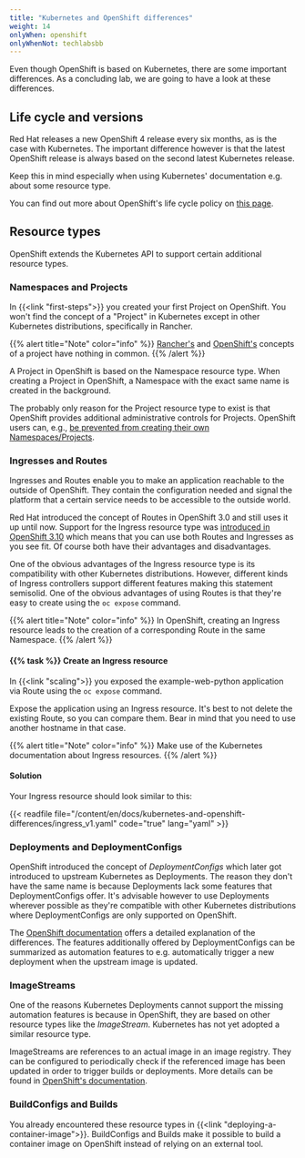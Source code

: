 ```yaml
---
title: "Kubernetes and OpenShift differences"
weight: 14
onlyWhen: openshift
onlyWhenNot: techlabsbb
---
```


Even though OpenShift is based on Kubernetes, there are some important differences.
As a concluding lab, we are going to have a look at these differences.


## Life cycle and versions

Red Hat releases a new OpenShift 4 release every six months, as is the case with Kubernetes.
The important difference however is that the latest OpenShift release is always based on the second latest Kubernetes release.

Keep this in mind especially when using Kubernetes' documentation e.g. about some resource type.

You can find out more about OpenShift's life cycle policy on [this page](https://access.redhat.com/support/policy/updates/openshift/).


## Resource types

OpenShift extends the Kubernetes API to support certain additional resource types.


### Namespaces and Projects

In {{<link "first-steps">}} you created your first Project on OpenShift.
You won't find the concept of a "Project" in Kubernetes except in other Kubernetes distributions, specifically in Rancher.

{{% alert title="Note" color="info" %}}
[Rancher's](https://rancher.com/docs/rancher/v2.x/en/cluster-admin/projects-and-namespaces/#about-projects) and [OpenShift's](https://docs.openshift.com/container-platform/latest/rest_api/project_apis/project-apis-index.html) concepts of a project have nothing in common.
{{% /alert %}}

A Project in OpenShift is based on the Namespace resource type.
When creating a Project in OpenShift, a Namespace with the exact same name is created in the background.

The probably only reason for the Project resource type to exist is that OpenShift provides additional administrative controls for Projects.
OpenShift users can, e.g., [be prevented from creating their own Namespaces/Projects](https://docs.openshift.com/container-platform/latest/applications/projects/configuring-project-creation.html#disabling-project-self-provisioning_configuring-project-creation).


### Ingresses and Routes

Ingresses and Routes enable you to make an application reachable to the outside of OpenShift.
They contain the configuration needed and signal the platform that a certain service needs to be accessible to the outside world.

Red Hat introduced the concept of Routes in OpenShift 3.0 and still uses it up until now.
Support for the Ingress resource type was [introduced in OpenShift 3.10](https://docs.openshift.com/container-platform/3.10/release_notes/ocp_3_10_release_notes.html#ocp-310-support-for-kubernetes-ingress-objects) which means that you can use both Routes and Ingresses as you see fit. Of course both have their advantages and disadvantages.

One of the obvious advantages of the Ingress resource type is its compatibility with other Kubernetes distributions.
However, different kinds of Ingress controllers support different features making this statement semisolid.
One of the obvious advantages of using Routes is that they're easy to create using the `oc expose` command.

{{% alert title="Note" color="info" %}}
In OpenShift, creating an Ingress resource leads to the creation of a corresponding Route in the same Namespace.
{{% /alert %}}


#### {{% task %}} Create an Ingress resource

In {{<link "scaling">}} you exposed the example-web-python application via Route using the `oc expose` command.

Expose the application using an Ingress resource.
It's best to not delete the existing Route, so you can compare them.
Bear in mind that you need to use another hostname in that case.

{{% alert title="Note" color="info" %}}
Make use of the Kubernetes documentation about Ingress resources.
{{% /alert %}}


#### Solution

Your Ingress resource should look similar to this:

{{< readfile file="/content/en/docs/kubernetes-and-openshift-differences/ingress_v1.yaml" code="true" lang="yaml" >}}


### Deployments and DeploymentConfigs

OpenShift introduced the concept of _DeploymentConfigs_ which later got introduced to upstream Kubernetes as Deployments.
The reason they don't have the same name is because Deployments lack some features that DeploymentConfigs offer.
It's advisable however to use Deployments wherever possible as they're compatible with other Kubernetes distributions where DeploymentConfigs are only supported on OpenShift.

The [OpenShift documentation](https://docs.openshift.com/container-platform/latest/applications/deployments/what-deployments-are.html) offers a detailed explanation of the differences.
The features additionally offered by DeploymentConfigs can be summarized as automation features to e.g. automatically trigger a new deployment when the upstream image is updated.


### ImageStreams

One of the reasons Kubernetes Deployments cannot support the missing automation features is because in OpenShift, they are based on other resource types like the _ImageStream_.
Kubernetes has not yet adopted a similar resource type.

ImageStreams are references to an actual image in an image registry.
They can be configured to periodically check if the referenced image has been updated in order to trigger builds or deployments.
More details can be found in [OpenShift's documentation](https://docs.openshift.com/container-platform/latest/openshift_images/images-understand.html#images-imagestream-use_images-understand).


### BuildConfigs and Builds

You already encountered these resource types in {{<link "deploying-a-container-image">}}. BuildConfigs and Builds make it possible to build a container image on OpenShift instead of relying on an external tool.
